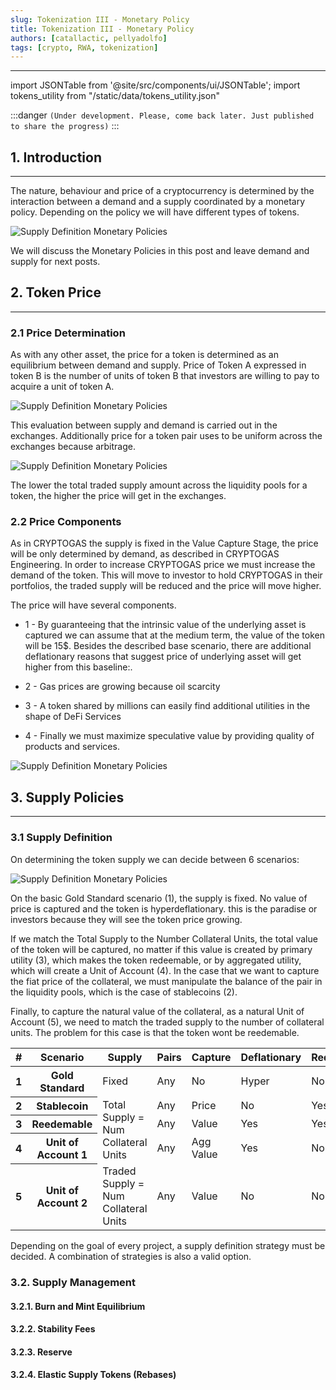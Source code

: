 ```yaml
---
slug: Tokenization III - Monetary Policy
title: Tokenization III - Monetary Policy
authors: [catallactic, pellyadolfo]
tags: [crypto, RWA, tokenization]
---
```

---

import JSONTable from '@site/src/components/ui/JSONTable';
import tokens_utility from "/static/data/tokens_utility.json"

:::danger
`(Under development. Please, come back later. Just published to share the progress)`
:::

## 1. Introduction
---

The nature, behaviour and price of a cryptocurrency is determined by the interaction between a demand and a supply coordinated by a monetary policy. Depending on the policy we will have different types of tokens.

![Supply Definition Monetary Policies](./tokenization_monetary_policies.svg)

We will discuss the Monetary Policies in this post and leave demand and supply for next posts.

<!-- truncate -->

## 2. Token Price
---

### 2.1 Price Determination

As with any other asset, the price for a token is determined as an equilibrium between demand and supply. Price of Token A expressed in token B is the number of units of token B that investors are willing to pay to acquire a unit of token A.

![Supply Definition Monetary Policies](./supply-and-demand-curve.webp)

This evaluation between supply and demand is carried out in the exchanges. Additionally price for a token pair uses to be uniform across the exchanges because arbitrage.

![Supply Definition Monetary Policies](./price_determination2.svg)

The lower the total traded supply amount across the liquidity pools for a token, the higher the price will get in the exchanges.

### 2.2 Price Components

As in CRYPTOGAS the supply is fixed in the Value Capture Stage, the price will be only determined by demand, as described in CRYPTOGAS Engineering. In order to increase CRYPTOGAS price we must increase the demand of the token. This will move to investor to hold CRYPTOGAS in their portfolios, the traded supply will be reduced and the price will move higher.

The price will have several components.

* 1 - By guaranteeing that the intrinsic value of the underlying asset is captured we can assume that at the medium term, the value of the token will be 15$. Besides the described base scenario, there are additional deflationary reasons that suggest price of underlying asset will get higher from this baseline:.

* 2 - Gas prices are growing because oil scarcity

* 3 - A token shared by millions can easily find additional utilities in the shape of DeFi Services

* 4 - Finally we must maximize speculative value by providing quality of products and services.

![Supply Definition Monetary Policies](./price_estimations_black.svg)

## 3. Supply Policies
---

### 3.1 Supply Definition

On determining the token supply we can decide between 6 scenarios:

![Supply Definition Monetary Policies](./monetary_policies.svg)

On the basic Gold Standard scenario (1), the supply is fixed. No value of price is captured and the token is hyperdeflationary. this is the paradise or investors because they will see the token price growing.

If we match the Total Supply to the Number Collateral Units, the total value of the token will be captured, no matter if this value is created by primary utility (3), which makes the token redeemable, or by aggregated utility, which will create a Unit of Account (4). In the case that we want to capture the fiat price of the collateral, we must manipulate the balance of the pair in the liquidity pools, which is the case of stablecoins (2).

Finally, to capture the natural value of the collateral, as a natural Unit of Account (5), we need to match the traded supply to the number of collateral units. The problem for this case is that the token wont be reedemable.

<table class="table w-auto mx-auto fs-6">
	<thead class="thead-dark">
		<tr>
			<th scope="col">#</th>
			<th scope="col">Scenario</th>
			<th scope="col">Supply</th>
			<th scope="col">Pairs</th>
			<th scope="col">Capture</th>
			<th scope="col">Deflationary</th>
			<th scope="col">Redeemable</th>
			<th scope="col">Fiat</th>
		</tr>
	</thead>
	<tbody>
		<tr>
			<th scope="row">1</th>
			<th scope="row">Gold Standard</th>
			<td>Fixed</td>
			<td>Any</td>
			<td>No</td>
			<td>Hyper</td>
			<td>No</td>
			<td>Indep</td>
		</tr>
		<tr>
			<th scope="row">2</th>
			<th scope="row">Stablecoin</th>
			<td rowspan="3">Total Supply = Num Collateral Units</td>
			<td>Any</td>
			<td>Price</td>
			<td>No</td>
			<td>Yes</td>
			<td>Dep</td>
		</tr>
		<tr>
			<th scope="row">3</th>
			<th scope="row">Reedemable</th>
			<td>Any</td>
			<td>Value</td>
			<td>Yes</td>
			<td>Yes</td>
			<td>Indep</td>
		</tr>
		<tr>
			<th scope="row">4</th>
			<th scope="row">Unit of Account 1</th>
			<td>Any</td>
			<td>Agg Value</td>
			<td>Yes</td>
			<td>No</td>
			<td>Indep</td>
		</tr>
		<tr>
			<th scope="row">5</th>
			<th scope="row">Unit of Account 2</th>
			<td>Traded Supply = Num Collateral Units</td>
			<td>Any</td>
			<td>Value</td>
			<td>No</td>
			<td>No</td>
			<td>Indep</td>
		</tr>
	</tbody>
</table>

Depending on the goal of every project, a supply definition strategy must be decided. A combination of strategies is also a valid option.


### 3.2. Supply Management


#### 3.2.1. Burn and Mint Equilibrium



#### 3.2.2. Stability Fees



#### 3.2.3. Reserve



#### 3.2.4. Elastic Supply Tokens (Rebases)



